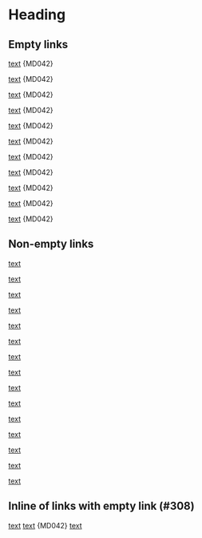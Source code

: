 # Heading

## Empty links

[text]() {MD042}

[text](<>) {MD042}

[text]( <> ) {MD042}

[text](<> "title") {MD042}

[text]( <> "title" ) {MD042}

[text](#) {MD042}

[text]( # ) {MD042}

[text](# "title") {MD042}

[text]( # "title" ) {MD042}

[text][frag] {MD042}

[text][ frag ] {MD042}

[frag]: #

## Non-empty links

[text](link)

[text]( link )

[text](link "title")

[text]( link "title" )

[text](<link>)

[text]( <link> )

[text](<link> "title")

[text]( <link> "title" )

[text](#frag)

[text]( #frag )

[text](#frag "title")

[text]( #frag "title" )

[text][ref]

[text][ ref ]

[ref]: link

[text]

[text]: link

## Inline of links with empty link (#308)

[text](link-1)
[text]() {MD042}
[text](link-3)
